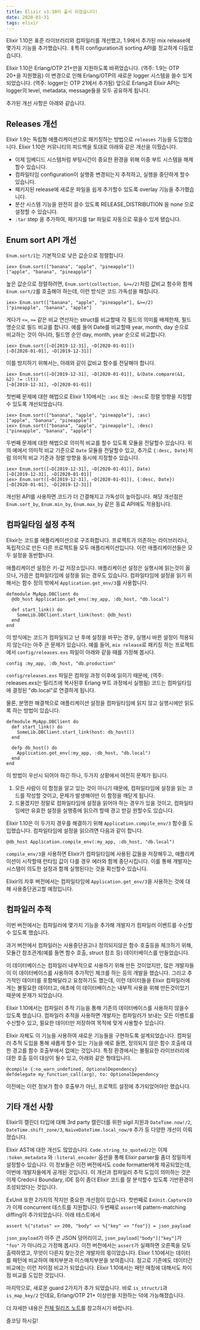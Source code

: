 ```yaml
---
title: Elixir v1.10이 출시 되었습니다!
date: 2020-01-31
tags: elixir
---
```


Elixir 1.10은 표준 라이브러리와 컴파일러를 개선했고, 1.9에서 추가된 mix release에 몇가지 기능을 추가했습니다. ㅖ특히 configuration과 sorting API를 정교하게 다듬었습니다.

Elixir 1.10은 Erlang/OTP 21+만을 지원하도록 바뀌었습니다. (역주: 1.9는 OTP 20+을 지원했음) 이 변경으로 인해 Erlang/OTP의 새로운 logger 시스템을 쓸수 있게 되었습니다. (역주: logger는 OTP 21에서 추가됨) 앞으로 Erlang과 Elixir API는 logger의 level, metadata, message들을 모두 공유하게 됩니다.

추가된 개선 사항은 아래와 같습니다.

## Releases 개선

Elixir 1.9는 독립형 애플리케이션으로 패키징하는 방법으로 `releases` 기능을 도입했습니다. Elixir 1.10은 커뮤니티의 피드백을 토대로 아래와 같은 개선을 이뤘습니다.

* 이제 임베디드 시스템처럼 부팅시간이 중요한 환경을 위해 이중 부트 시스템을 해제할수 있습니다.
* 컴파일타임 configuration이 실행중 변경되는지 추적하고, 실행을 중단하게 할수 있습니다.
* 패키지된 release에 새로운 파일을 쉽게 추가할수 있도록 overlay 기능을 추가했습니다.
* 분산 시스템 기능을 완전히 끌수 있도록 RELEASE_DISTRIBUTION 을 none 으로 설정할 수 있습니다.
* `:tar` step 을 추가하여, 패키지를 tar 파일로 자동으로 묶을수 있게 됐습니다.

## Enum sort API 개선

`Enum.sort/1`는 기본적으로 낮은 값순으로 정렬합니다.

```
iex> Enum.sort(["banana", "apple", "pineapple"])
["apple", "banana", "pineapple"]
```

높은 값순으로 정렬하려면, `Enum.sort(collection, &>=/2)`처럼 값비교 함수와 함께 `Enum.sort/2`를 호출해야 하는데, 이런 방식은 코드 가독성을 해칩니다.

```
iex> Enum.sort(["banana", "apple", "pineapple"], &>=/2)
["pineapple", "banana", "apple"]
```

게다가 `<=`, `>=` 같은 비교 연산자는 struct를 비교할때 각 필드의 의미를 배제한채, 필드명순으로 필드 비교를 합니다. 예를 들어 Date를 비교할때 year, month, day 순으로 비교하는 것이 아니라, 필드명 순인 day, month, year 순으로 비교합니다.

```
iex> Enum.sort([~D[2019-12-31], ~D[2020-01-01]])
[~D[2020-01-01], ~D[2019-12-31]]
```

이를 방지하기 위해서는, 아래와 같이 값비교 함수를 전달해야 합니다.

```
iex> Enum.sort([~D[2019-12-31], ~D[2020-01-01]], &(Date.compare(&1, &2) != :lt))
[~D[2019-12-31], ~D[2020-01-01]]
```

첫번째 문제에 대한 해법으로 Elixir 1.10에서는 `:asc` 또는 `:desc`로 정렬 방향을 지정할수 있도록 개선되었습니다.

```
iex> Enum.sort(["banana", "apple", "pineapple"], :asc)
["apple", "banana", "pineapple"]
iex> Enum.sort(["banana", "apple", "pineapple"], :desc)
["pineapple", "banana", "apple"]
```

두번째 문제에 대한 해법으로 의미적 비교를 할수 있도록 모듈을 전달할수 있습니다. 위의 예에서 의미적 비교 기준으로 `Date` 모듈을 전달할수 있고, 추가로 `{:desc, Date}`처럼 의미적 비교 기준과 정렬 방향을 동시에 지정할수 있습니다. 

```
iex> Enum.sort([~D[2019-12-31], ~D[2020-01-01]], Date)
[~D[2019-12-31], ~D[2020-01-01]]
iex> Enum.sort([~D[2019-12-31], ~D[2020-01-01]], {:desc, Date})
[~D[2020-01-01], ~D[2019-12-31]]
```

개선된 API를 사용하면 코드가 더 간결해지고 가독성이 높아집니다. 해당 개선점은 `Enum.sort_by`, `Enum.min_by`, `Enum.max_by` 같은 동료 API에도 적용됩니다.

## 컴파일타임 설정 추적

Elixir는 코드를 애플리케이션으로 구조화합니다. 프로젝트가 의존하는 라이브러리나, 독립적으로 만든 다른 프로젝트들 모두 애플리케이션입니다. 이런 애플리케이션들은 모두 설정을 동반합니다.

애플리케이션 설정은 키-값 저장소입니다. 애플리케이션 설정은 실행시에 읽는것이 옳으나, 가끔은 컴파일타임에 설정을 읽는 경우도 있습니다. 컴파일타임에 설정을 읽기 위해서는 함수 정의 밖에서 `Application.get_env/3`를 사용합니다.

```
defmodule MyApp.DBClient do
  @db_host Application.get_env(:my_app, :db_host, "db.local")

  def start_link() do
    SomeLib.DBClient.start_link(host: @db_host)
  end
end
```

이 방식에는 코드가 컴파일되고 난 후에 설정을 바꾸는 경우, 실행시 바뀐 설정이 적용되지 않는다는 아주 큰 문제가 있습니다. 예를 들어, `mix release`로 패키징 하는 프로젝트에서 `config/releases.exs` 파일이 아래와 같을 때를 가정해 봅시다.

```
config :my_app, :db_host, "db.production"
```

`config/releases.exs` 파일은 컴파일 과정 이후에 읽히기 때문에, (역주: releases.exs는 릴리즈에 복사된후 Erlang 부트 과정에서 실행됨) 코드는 컴파일타임에 결정된 "db.local"로 연결하게 됩니다.

물론, 분명한 해결책으로 애플리케이션 설정을 컴파일타임에 읽지 않고 실행시에만 읽도록 하는 방법이 있습니다.

```
defmodule MyApp.DBClient do
  def start_link() do
    SomeLib.DBClient.start_link(host: db_host())
  end

  defp db_host() do
    Application.get_env(:my_app, :db_host, "db.local")
  end
end
```

이 방법이 우선시 되어야 하긴 하나, 두가지 상황에서 여전히 문제가 됩니다.

1. 모든 사람이 이 함정을 알고 있는 것이 아니기 때문에, 컴파일타임에 설정을 읽는 코드를 작성할 것이고, 문제가 발생해야만 이 함정을 깨닫게 됩니다.
2. 드물겠지만 정말로 컴파일타임에 설정을 읽어야 하는 경우가 있을 것이고, 컴파일타임에만 유효한 설정을 실행중에 읽으려 할때 경고 받길 원할수도 있습니다.

Elixir 1.10은 이 두가지 경우를 해결하기 위해 `Application.compile_env/3` 함수를 도입했습니다. 컴파일타임에 설정을 읽으려면 다음과 같이 합니다.
```
@db_host Application.compile_env(:my_app, :db_host, "db.local")
```

`compile_env/3`을 사용하면 Elixir가 컴파일타임에 사용된 값들을 저장해두고, 애플리케이션이 시작할때 런타임 값이 다를 경우 에러와 함께 중단시킵니다. 이를 통해 개발자는 시스템이 의도한 설정과 함께 실행된다는 것을 확신할수 있습니다.

Elixir의 차후 버전에서는 컴파일타임에 `Application.get_env/3`을 사용하는 것에 대해 사용중단권고할 예정입니다.

## 컴파일러 추적

이번 버전에서는 컴파일러에 몇가지 기능을 추가해 개발자가 컴파일러 이벤트를 수신할수 있도록 했습니다.

과거 버전에서 컴파일러는 사용중단권고나 정의되지않은 함수 호출등을 체크하기 위해, 모듈간 참조관계(예를 들면 함수 호출, struct 참조 등) 데이터베이스를 만들었습니다. 

이 데이터베이스는 컴파일러 내부적으로 사용하기 위해 만든 것이었지만, 많은 개발자들이 이 데이터베이스를 사용하여 추가적인 체크를 하는 등의 개발을 했습니다. 그리고 추가적인 데이터를 포함해달라고 요청하기도 했는데, 이런 데이터들을 Elixir 컴파일러에게는 불필요한 데이터고, 애초에 이 데이터베이스는 내부적 사용을 위해 만든것이었기 때문에 문제가 되었습니다.

Elixir 1.10에서는 컴파일러 추적 기능을 통해 기존의 데이터베이스를 사용하지 않을수 있도록 했습니다. 컴파일러 추적을 사용하면 개발자는 컴파일러가 보내는 모든 이벤트를 수신할수 있고, 필요한 데이터만 저장하여 목적에 맞게 사용할수 있습니다.

Elixir 자체도 이 기능을 사용하여 새로운 기능들을 구현하도록 설계되었습니다. 컴파일러 추적 도입을 통해 새롭게 할수 있는 기능을 예로 들면, 정의되지 않은 함수 호출에 대한 경고를 함수 호출부에서 없애는 것입니다. 특정 환경에서는 불필요한 라이브러리에 대한 호출 등이 대상이 될수 있고, 아래와 같은 형태입니다.

```
@compile {:no_warn_undefined, OptionalDependency}
defdelegate my_function_call(arg), to: OptionalDependency
```

이전에는 이런 정보가 함수 호출부가 아닌, 프로젝트 설정에 추가되었어야만 했습니다.

## 기타 개선 사항

Elixir의 캘린더 타입에 대해 3rd party 캘린더를 위한 sigil 지원과 `DateTime.now!/2`, `DateTime.shift_zone/3`, `NaiveDateTime.local_now/0` 추가 등 다양한 개선이 이뤄졌습니다.

Elixir AST에 대한 개선도 많았습니다.
`Code.string_to_quoted/2`는 이제 `:token_metadata` 와 `:literal_encoder` 옵션을 통해 Elixir parser를 좀더 정밀하게 설정할수 있습니다. 이 정보들은 이전 버전에서도 code formatter에게 제공되었는데, 이번에 개발자들에게 공개된 것입니다. 이 개선과 컴파일러 추적 도입이 의미하는 것은 이제 Credo나 Boundary, IDE 등이 좀더 Elixir 코드를 잘 분석할수 있도록 기반환경이 조성되었다는 것입니다.

ExUnit 또한 2가지의 작지만 중요한 개선점이 있습니다.
첫번째로 `ExUnit.CaptureIO`가 이제 concurrent 테스트를 지원합니다.
두번째로 `assert`에 pattern-matching diffing이 추가되었습니다. 아래 테스트에서
```
assert %{"status" => 200, "body" => %{"key" => "foo"}} = json_payload
```
`json_payload`가 아주 큰 JSON 덩어리이고, `json_payload["body"]["key"]`가 `"foo"` 가 아니라고 가정해 봅시다. 이전 버전에서는 `assert`가 실패하면 오른쪽을 모두 출력하였고, 무엇이 다른지 찾는것은 개발자의 몫이었습니다. Elixir 1.10에서는 데이터를 패턴에 비교하여 매치부분과 미스매치부분을 보여줍니다. 참고로 기존에도 데이터간 비교에는 이런 차이점 비교가 되었습니다. Elixir 1.10에서는 패턴 매칭에 대해서도 차이점 비교를 도입한 것입니다.

마지막으로, 새로운 guard 2가지가 추가 되었습니다. 바로 `is_struct/1`과 `is_map_key/2` 인데요, Erlang/OTP 21+ 이상만을 지원하는 덕에 가능해졌습니다.

더 자세한 내용은 [전체 릴리즈 노트](https://github.com/elixir-lang/elixir/releases/tag/v1.10.0)를 참고하시기 바랍니다.

즐코딩 하시길!
